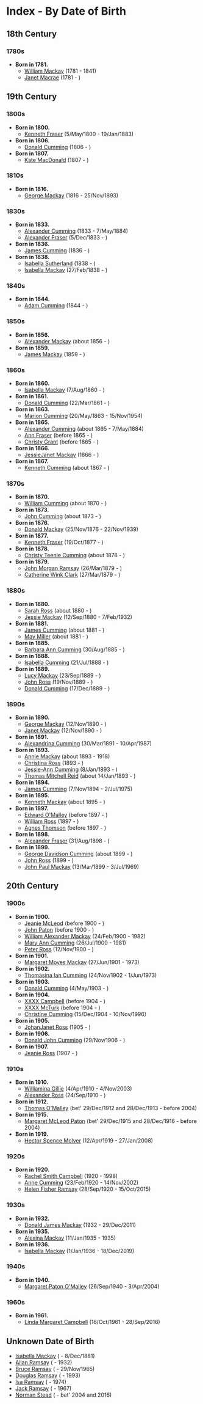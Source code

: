 ﻿---
layout: page
permalink: /indexes/by-date-of-birth
---

# Index - By Date of Birth

## 18th Century

### 1780s

* **Born in 1781.**
  * [William Mackay](people/@i69114879@-william-mackay-b1781-d1841.md) (1781 - 1841)
  * [Janet Macrae](people/@i66584000@-janet-macrae-b1781-d.md) (1781 - )

## 19th Century

### 1800s

* **Born in 1800.**
  * [Kenneth Fraser](people/@i61428726@-kenneth-fraser-b1800-5-5-d1883-1-19.md) (5/May/1800 - 19/Jan/1883)
* **Born in 1806.**
  * [Donald Cumming](people/@i45726416@-donald-cumming-b1806-d.md) (1806 - )
* **Born in 1807.**
  * [Kate MacDonald](people/@i28255030@-kate-macdonald-b1807-d.md) (1807 - )

### 1810s

* **Born in 1816.**
  * [George Mackay](people/@i33764614@-george-mackay-b1816-d1893-11-25.md) (1816 - 25/Nov/1893)

### 1830s

* **Born in 1833.**
  * [Alexander Cumming](people/@i7028096@-alexander-cumming-b1833-d1884-5-7.md) (1833 - 7/May/1884)
  * [Alexander Fraser](people/@i97086424@-alexander-fraser-b1833-12-5-d.md) (5/Dec/1833 - )
* **Born in 1836.**
  * [James Cumming](people/@i66384942@-james-cumming-b1836-d.md) (1836 - )
* **Born in 1838.**
  * [Isabella Sutherland](people/@i79967653@-isabella-sutherland-b1838-d.md) (1838 - )
  * [Isabella Mackay](people/@i41556256@-isabella-mackay-b1838-2-27-d.md) (27/Feb/1838 - )

### 1840s

* **Born in 1844.**
  * [Adam Cumming](people/@i55409960@-adam-cumming-b1844-d.md) (1844 - )

### 1850s

* **Born in 1856.**
  * [Alexander Mackay](people/@i24272756@-alexander-mackay-b1856-d.md) (about 1856 - )
* **Born in 1859.**
  * [James Mackay](people/@i60572122@-james-mackay-b1859-d.md) (1859 - )

### 1860s

* **Born in 1860.**
  * [Isabella Mackay](people/@i32797554@-isabella-mackay-b1860-8-7-d.md) (7/Aug/1860 - )
* **Born in 1861.**
  * [Donald Cumming](people/@i20465544@-donald-cumming-b1861-3-22-d.md) (22/Mar/1861 - )
* **Born in 1863.**
  * [Marion Cumming](people/@i59851647@-marion-cumming-b1863-5-20-d1954-11-15.md) (20/May/1863 - 15/Nov/1954)
* **Born in 1865.**
  * [Alexander Cumming](people/@i7306221@-alexander-cumming-b1865-d1884-5-7.md) (about 1865 - 7/May/1884)
  * [Ann Fraser](people/@i70425788@-ann-fraser-b1865-d.md) (before 1865 - )
  * [Christy Grant](people/@i94200830@-christy-grant-b1865-d.md) (before 1865 - )
* **Born in 1866.**
  * [JessieJanet Mackay](people/@i76315420@-jessiejanet-mackay-b1866-d.md) (1866 - )
* **Born in 1867.**
  * [Kenneth Cumming](people/@i14447152@-kenneth-cumming-b1867-d.md) (about 1867 - )

### 1870s

* **Born in 1870.**
  * [William Cumming](people/@i10016098@-william-cumming-b1870-d.md) (about 1870 - )
* **Born in 1873.**
  * [John Cumming](people/@i87723702@-john-cumming-b1873-d.md) (about 1873 - )
* **Born in 1876.**
  * [Donald Mackay](people/@i58341424@-donald-mackay-b1876-11-25-d1939-11-22.md) (25/Nov/1876 - 22/Nov/1939)
* **Born in 1877.**
  * [Kenneth Fraser](people/@i91376191@-kenneth-fraser-b1877-10-19-d.md) (19/Oct/1877 - )
* **Born in 1878.**
  * [Christy  Teenie Cumming](people/@i94377968@-christy-teenie-cumming-b1878-d.md) (about 1878 - )
* **Born in 1879.**
  * [John Morgan Ramsay](people/@i64225415@-john-morgan-ramsay-b1879-3-26-d.md) (26/Mar/1879 - )
  * [Catherine Wink Clark](people/@i35162161@-catherine-wink-clark-b1879-3-27-d.md) (27/Mar/1879 - )

### 1880s

* **Born in 1880.**
  * [Sarah Ross](people/@i39957256@-sarah-ross-b1880-d.md) (about 1880 - )
  * [Jessie Mackay](people/@i32677248@-jessie-mackay-b1880-9-12-d1932-2-7.md) (12/Sep/1880 - 7/Feb/1932)
* **Born in 1881.**
  * [James Cumming](people/@i64418166@-james-cumming-b1881-d.md) (about 1881 - )
  * [May Miller](people/@i41411602@-may-miller-b1881-d.md) (about 1881 - )
* **Born in 1885.**
  * [Barbara Ann Cumming](people/@i57039529@-barbara-ann-cumming-b1885-8-30-d.md) (30/Aug/1885 - )
* **Born in 1888.**
  * [Isabella Cumming](people/@i84684994@-isabella-cumming-b1888-7-21-d.md) (21/Jul/1888 - )
* **Born in 1889.**
  * [Lucy Mackay](people/@i16587624@-lucy-mackay-b1889-9-23-d.md) (23/Sep/1889 - )
  * [John Ross](people/@i75057664@-john-ross-b1889-11-19-d.md) (19/Nov/1889 - )
  * [Donald Cumming](people/@i89853996@-donald-cumming-b1889-12-17-d.md) (17/Dec/1889 - )

### 1890s

* **Born in 1890.**
  * [George Mackay](people/@i72941728@-george-mackay-b1890-11-12-d.md) (12/Nov/1890 - )
  * [Janet Mackay](people/@i22499038@-janet-mackay-b1890-11-12-d.md) (12/Nov/1890 - )
* **Born in 1891.**
  * [Alexandrina Cumming](people/@i57186713@-alexandrina-cumming-b1891-3-30-d1987-4-10.md) (30/Mar/1891 - 10/Apr/1987)
* **Born in 1893.**
  * [Annie Mackay](people/@i51252926@-annie-mackay-b1893-d1918.md) (about 1893 - 1918)
  * [Christina Ross](people/@i10478196@-christina-ross-b1893-d.md) (1893 - )
  * [Jessie-Ann Cumming](people/@i66222886@-jessie-ann-cumming-b1893-1-8-d.md) (8/Jan/1893 - )
  * [Thomas Mitchell Reid](people/@i2617088@-thomas-mitchell-reid-b1893-1-14-d.md) (about 14/Jan/1893 - )
* **Born in 1894.**
  * [James Cumming](people/@i492889@-james-cumming-b1894-11-7-d1975-7-2.md) (7/Nov/1894 - 2/Jul/1975)
* **Born in 1895.**
  * [Kenneth Mackay](people/@i48909111@-kenneth-mackay-b1895-d.md) (about 1895 - )
* **Born in 1897.**
  * [Edward O'Malley](people/@i76741424@-edward-o'malley-b1897-d.md) (before 1897 - )
  * [William Ross](people/@i21369571@-william-ross-b1897-d.md) (1897 - )
  * [Agnes Thomson](people/@i96590245@-agnes-thomson-b1897-d.md) (before 1897 - )
* **Born in 1898.**
  * [Alexander Fraser](people/@i91293396@-alexander-fraser-b1898-8-31-d.md) (31/Aug/1898 - )
* **Born in 1899.**
  * [George Davidson Cumming](people/@i13773669@-george-davidson-cumming-b1899-d.md) (about 1899 - )
  * [John Ross](people/@i35298145@-john-ross-b1899-d.md) (1899 - )
  * [John Paul Mackay](people/@i57646474@-john-paul-mackay-b1899-3-13-d1969-7-3.md) (13/Mar/1899 - 3/Jul/1969)

## 20th Century

### 1900s

* **Born in 1900.**
  * [Jeanie McLeod](people/@i70248352@-jeanie-mcleod-b1900-d.md) (before 1900 - )
  * [John Paton](people/@i5211114@-john-paton-b1900-d.md) (before 1900 - )
  * [William Alexander Mackay](people/@i9383584@-william-alexander-mackay-b1900-2-24-d1982.md) (24/Feb/1900 - 1982)
  * [Mary Ann Cumming](people/@i48241984@-mary-ann-cumming-b1900-7-26-d1981.md) (26/Jul/1900 - 1981)
  * [Peter Ross](people/@i67099773@-peter-ross-b1900-11-12-d.md) (12/Nov/1900 - )
* **Born in 1901.**
  * [Margaret Moyes Mackay](people/@i178005@-margaret-moyes-mackay-b1901-6-27-d1973.md) (27/Jun/1901 - 1973)
* **Born in 1902.**
  * [Thomasina Ian Cumming](people/@i92241152@-thomasina-ian-cumming-b1902-11-24-d1973-6-1.md) (24/Nov/1902 - 1/Jun/1973)
* **Born in 1903.**
  * [Donald Cumming](people/@i64759184@-donald-cumming-b1903-5-4-d.md) (4/May/1903 - )
* **Born in 1904.**
  * [XXXX Campbell](people/@i4716977@-xxxx-campbell-b1904-d.md) (before 1904 - )
  * [XXXX McTurk](people/@i54145218@-xxxx-mcturk-b1904-d.md) (before 1904 - )
  * [Christine Cumming](people/@i24328630@-christine-cumming-b1904-12-15-d1996-11-10.md) (15/Dec/1904 - 10/Nov/1996)
* **Born in 1905.**
  * [JohanJanet Ross](people/@i18017632@-johanjanet-ross-b1905-d.md) (1905 - )
* **Born in 1906.**
  * [Donald John Cumming](people/@i22331378@-donald-john-cumming-b1906-11-29-d.md) (29/Nov/1906 - )
* **Born in 1907.**
  * [Jeanie Ross](people/@i71751658@-jeanie-ross-b1907-d.md) (1907 - )

### 1910s

* **Born in 1910.**
  * [Williamina Gillie](people/@i23770336@-williamina-gillie-b1910-4-4-d2003-11-4.md) (4/Apr/1910 - 4/Nov/2003)
  * [Alexander Ross](people/@i52064896@-alexander-ross-b1910-9-24-d.md) (24/Sep/1910 - )
* **Born in 1912.**
  * [Thomas O'Malley](people/@i12568152@-thomas-o'malley-b1912-12-29~1913-12-28-d2004.md) (bet' 29/Dec/1912 and 28/Dec/1913 - before 2004)
* **Born in 1915.**
  * [Margaret McLeod Paton](people/@i56209708@-margaret-mcleod-paton-b1915-12-29~1916-12-28-d2004.md) (bet' 29/Dec/1915 and 28/Dec/1916 - before 2004)
* **Born in 1919.**
  * [Hector Spence McIver](people/@i34334364@-hector-spence-mciver-b1919-4-12-d2008-1-27.md) (12/Apr/1919 - 27/Jan/2008)

### 1920s

* **Born in 1920.**
  * [Rachel Smith Campbell](people/@i40394043@-rachel-smith-campbell-b1920-d1998.md) (1920 - 1998)
  * [Anne Cumming](people/@i14926290@-anne-cumming-b1920-2-23-d2002-11-14.md) (23/Feb/1920 - 14/Nov/2002)
  * [Helen Fisher Ramsay](people/@i34267190@-helen-fisher-ramsay-b1920-9-28-d2015-10-15.md) (28/Sep/1920 - 15/Oct/2015)

### 1930s

* **Born in 1932.**
  * [Donald James Mackay](people/@i43065376@-donald-james-mackay-b1932-d2011-12-29.md) (1932 - 29/Dec/2011)
* **Born in 1935.**
  * [Alexina Mackay](people/@i75066880@-alexina-mackay-b1935-1-11-d1935.md) (11/Jan/1935 - 1935)
* **Born in 1936.**
  * [Isabella Mackay](people/@i25303611@-isabella-mackay-b1936-1-1-d2019-12-18.md) (1/Jan/1936 - 18/Dec/2019)

### 1940s

* **Born in 1940.**
  * [Margaret Paton O'Malley](people/@i46723082@-margaret-paton-o'malley-b1940-9-26-d2004-4-3.md) (26/Sep/1940 - 3/Apr/2004)

### 1960s

* **Born in 1961.**
  * [Linda Margaret Campbell](people/@i76650284@-linda-margaret-campbell-b1961-10-16-d2016-9-28.md) (16/Oct/1961 - 28/Sep/2016)

## Unknown Date of Birth

* [Isabella Mackay](people/@i26104572@-isabella-mackay-b-d1881-12-8.md) ( - 8/Dec/1881)
* [Allan Ramsay](people/@i62219744@-allan-ramsay-b-d1932.md) ( - 1932)
* [Bruce Ramsay](people/@i49046148@-bruce-ramsay-b-d1965-11-29.md) ( - 29/Nov/1965)
* [Douglas Ramsay](people/@i12977578@-douglas-ramsay-b-d1993.md) ( - 1993)
* [Isa Ramsay](people/@i80504300@-isa-ramsay-b-d1974.md) ( - 1974)
* [Jack Ramsay](people/@i55070438@-jack-ramsay-b-d1967.md) ( - 1967)
* [Norman Stead](people/@i69808462@-norman-stead-b-d2004~2016.md) ( - bet' 2004 and 2016)
